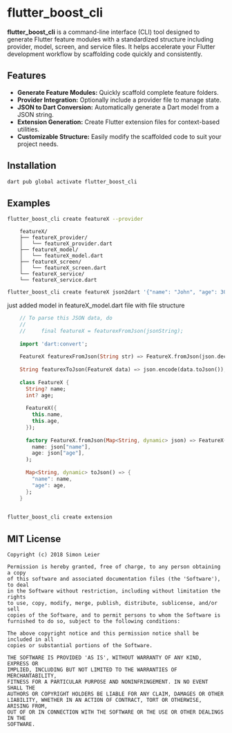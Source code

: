 # flutter_boost_cli

**flutter_boost_cli** is a command-line interface (CLI) tool designed to generate Flutter feature modules with a standardized structure including provider, model, screen, and service files. It helps accelerate your Flutter development workflow by scaffolding code quickly and consistently.

## Features

- **Generate Feature Modules:** Quickly scaffold complete feature folders.
- **Provider Integration:** Optionally include a provider file to manage state.
- **JSON to Dart Conversion:** Automatically generate a Dart model from a JSON string.
- **Extension Generation:** Create Flutter extension files for context-based utilities.
- **Customizable Structure:** Easily modify the scaffolded code to suit your project needs.

## Installation

```bash
dart pub global activate flutter_boost_cli
```

## Examples

```bash
flutter_boost_cli create featureX --provider
```  
    
        featureX/
        ├── featureX_provider/
        │   └── featureX_provider.dart
        ├── featureX_model/
        │   └── featureX_model.dart
        ├── featureX_screen/
        │   └── featureX_screen.dart
        └── featureX_service/
        └── featureX_service.dart

```bash
flutter_boost_cli create featureX json2dart '{"name": "John", "age": 30}' --provider
```    
just added model in featureX_model.dart file with file structure

```dart
    // To parse this JSON data, do
    //
    //     final featureX = featurexFromJson(jsonString);
    
    import 'dart:convert';
    
    FeatureX featurexFromJson(String str) => FeatureX.fromJson(json.decode(str));
    
    String featurexToJson(FeatureX data) => json.encode(data.toJson());
    
    class FeatureX {
      String? name;
      int? age;
    
      FeatureX({
        this.name,
        this.age,
      });
    
      factory FeatureX.fromJson(Map<String, dynamic> json) => FeatureX(
        name: json["name"],
        age: json["age"],
      );
    
      Map<String, dynamic> toJson() => {
        "name": name,
        "age": age,
      };
    }
        
 ```

```bash
flutter_boost_cli create extension
```


## MIT License
```
Copyright (c) 2018 Simon Leier

Permission is hereby granted, free of charge, to any person obtaining a copy
of this software and associated documentation files (the 'Software'), to deal
in the Software without restriction, including without limitation the rights
to use, copy, modify, merge, publish, distribute, sublicense, and/or sell
copies of the Software, and to permit persons to whom the Software is
furnished to do so, subject to the following conditions:

The above copyright notice and this permission notice shall be included in all
copies or substantial portions of the Software.

THE SOFTWARE IS PROVIDED 'AS IS', WITHOUT WARRANTY OF ANY KIND, EXPRESS OR
IMPLIED, INCLUDING BUT NOT LIMITED TO THE WARRANTIES OF MERCHANTABILITY,
FITNESS FOR A PARTICULAR PURPOSE AND NONINFRINGEMENT. IN NO EVENT SHALL THE
AUTHORS OR COPYRIGHT HOLDERS BE LIABLE FOR ANY CLAIM, DAMAGES OR OTHER
LIABILITY, WHETHER IN AN ACTION OF CONTRACT, TORT OR OTHERWISE, ARISING FROM,
OUT OF OR IN CONNECTION WITH THE SOFTWARE OR THE USE OR OTHER DEALINGS IN THE
SOFTWARE.
```


